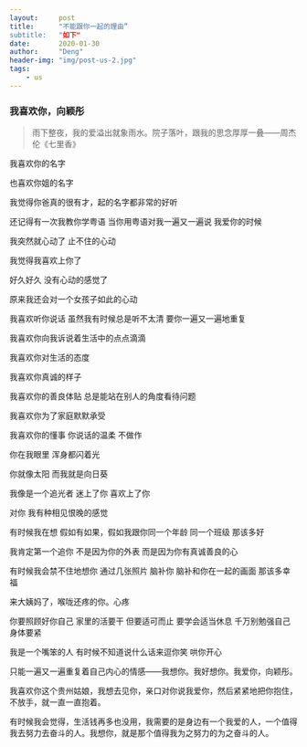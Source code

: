```yaml
---
layout:     post
title:      "不能跟你一起的理由”
subtitle:   "如下"
date:       2020-01-30
author:     "Deng"
header-img: "img/post-us-2.jpg"
tags:
    - us
---
```

### 我喜欢你，向颖彤  ###


>雨下整夜，我的爱溢出就象雨水。院子落叶，跟我的思念厚厚一叠——周杰伦《七里香》

我喜欢你的名字

也喜欢你姐的名字

我觉得你爸真的很有才，起的名字都非常的好听

还记得有一次我教你学粤语 当你用粤语对我一遍又一遍说 我爱你的时候

我突然就心动了 止不住的心动

我觉得我喜欢上你了

好久好久 没有心动的感觉了

原来我还会对一个女孩子如此的心动 

我喜欢听你说话 虽然我有时候总是听不太清 要你一遍又一遍地重复

我喜欢你向我诉说着生活中的点点滴滴

我喜欢你对生活的态度

我喜欢你真诚的样子

我喜欢你的善良体贴 总是能站在别人的角度看待问题

我喜欢你为了家庭默默承受

我喜欢你的懂事 你说话的温柔 不做作

你在我眼里 浑身都闪着光

你就像太阳 而我就是向日葵

我像是一个追光者 迷上了你 喜欢上了你

对你 我有种相见恨晚的感觉

有时候我在想 假如有如果，假如我跟你同一个年龄 同一个班级 那该多好

我肯定第一个追你 不是因为你的外表 而是因为你有真诚善良的心

有时候我会禁不住地想你 通过几张照片 脑补你 脑补和你在一起的画面 那该多幸福

来大姨妈了，喉咙还疼的你。心疼

你要照顾好你自己 家里的活要干 但要适可而止 要学会适当休息 千万别勉强自己 身体要紧

我是一个嘴笨的人 有时候不知道说什么话来逗你笑 哄你开心

只能一遍又一遍重复着自己内心的情感——我想你。我好想你。我爱你，向颖彤。

我喜欢你这个贵州姑娘，我想去见你，亲口对你说我爱你，然后紧紧地把你抱住，不放手，就一直一直抱着。

有时候我会觉得，生活钱再多也没用，我需要的是身边有一个我爱的人，一个值得我去努力去奋斗的人。我想你，就是那个值得我为之努力的为之奋斗的人。